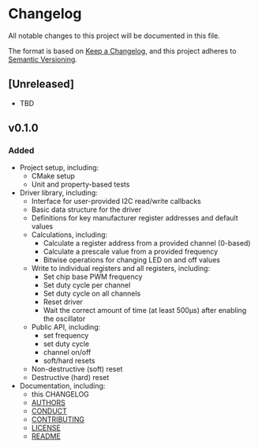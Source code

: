 # Changelog
All notable changes to this project will be documented in this file.

The format is based on [Keep a Changelog](https://keepachangelog.com/en/1.0.0/),
and this project adheres to [Semantic Versioning](https://semver.org/spec/v2.0.0.html).

## [Unreleased]
- TBD

## v0.1.0
### Added
- Project setup, including:
  - CMake setup
  - Unit and property-based tests
- Driver library, including:
  - Interface for user-provided I2C read/write callbacks
  - Basic data structure for the driver
  - Definitions for key manufacturer register addresses and default values
  - Calculations, including:
    - Calculate a register address from a provided channel (0-based)
    - Calculate a prescale value from a provided frequency
    - Bitwise operations for changing LED on and off values
  - Write to individual registers and all registers, including:
    - Set chip base PWM frequency
    - Set duty cycle per channel
    - Set duty cycle on all channels
    - Reset driver
    - Wait the correct amount of time (at least 500μs) after enabling the oscillator
  - Public API, including:
    - set frequency
    - set duty cycle
    - channel on/off
    - soft/hard resets
  - Non-destructive (soft) reset
  - Destructive (hard) reset
- Documentation, including:
  - this CHANGELOG
  - [AUTHORS](https://github.com/minnowpod/libpca9685/tree/master/AUTHORS)
  - [CONDUCT](https://github.com/minnowpod/libpca9685/tree/master/CONDUCT.md)
  - [CONTRIBUTING](https://github.com/minnowpod/libpca9685/tree/master/CONTRIBUTING.md)
  - [LICENSE](https://github.com/minnowpod/libpca9685/tree/master/LICENSE)
  - [README](https://github.com/minnowpod/libpca9685/tree/master/README.md)
